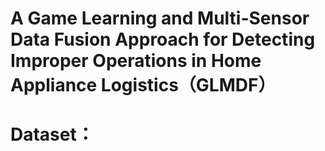 # A Game Learning and Multi-Sensor Data Fusion Approach for Detecting Improper Operations in Home Appliance Logistics（GLMDF）
# Dataset：
